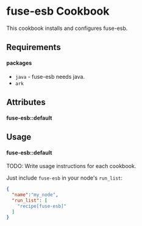 fuse-esb Cookbook
=================

This cookbook installs and configures fuse-esb.

Requirements
------------
#### packages
- `java` - fuse-esb needs java.
- `ark`

Attributes
----------
#### fuse-esb::default

Usage
-----
#### fuse-esb::default
TODO: Write usage instructions for each cookbook.

Just include `fuse-esb` in your node's `run_list`:

```json
{
  "name":"my_node",
  "run_list": [
    "recipe[fuse-esb]"
  ]
}
```